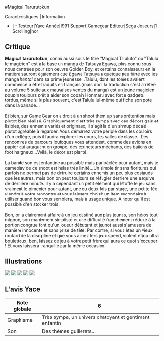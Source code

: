 #Magical Tarurutokun

Caractéristiques | Information
- | -
Testeur|Yace
Année|1991
Support|Gamegear
Editeur|Sega
Joueurs|1
Scrolling|hor

## Critique
<b>Magical tarurutokun</b>, connu aussi sous le titre "Magical Taluluto" ou "Talulu le magicien" est à la base un manga de Tatsuya Egawa, plus connu sous nous contrées pour son oeuvre Golden Boy, et certains connaisseurs en la matière sauront également que Egawa Tatsuya a quelque peu flirté avec les manga <i>hentai</i> dans sa prime jeunesse...Talulu, dont les tomes avaient commencé à être traduits en français (mais dont la traduction s'est arrêtée au volume 5 suite aux mauvaises ventes du manga) est un jeune magicien poupin toujours prêt à aider son copain Honmaru avec force gadgets tordus, même si le plus souvent, c'est Talulu lui-même qui fiche son pote dans la panade...<br/><br/>Et bien, sur Game Gear on a droit à un shoot them up sans prétention mais plutot bien réalisé. Graphiquement c'est très sympa avec des décors gais et lisibles, des ennemis variés et originaux, il s'agit là d'un shmup décalé plutot agréable à regarder. Vous démarrez votre périple dans les couloirs d'un collège, puis il faudra explorer les cours, les salles de classe...Des rencontres de parcours loufoques vous attendent, comme des avions en papier qui attaquent en groupe, des extincteurs méchants, des ballons de foot hargneux...Voilà, le décor est planté.<br/><br/>La bande son est enfantine au possible mais par bâclée pour autant, mais je gameplay de ce shoot est hélas très limité...Un simple tir sans fioritures qui parfois ne permet pas de détruire certains ennemis un peu plus costauds que les autres, mais bon on peut toujours se réfugier derrière une esquive de dernière minute. Il y a cependant un petit élément qui létoffe le jeu sans vraiment le pimenter pour autant, une ou deux fois par stage, une petite fée viendra à votre rencontre et vous laissera choisir un item secondaire à utiliser quand bon vous semblera, mais à usage unique. A noter qu'il est possible d'en stocker trois.<br/><br/>Bon, on a clairement affaire à un jeu destiné aux plus jeunes, son héros tout mignon, son maniement simpliste et une difficulté franchement réduite à la portion congrue font qu'un joueur débutant et jeunot aussi s'amusera de manière innocente et sans prise de tête. Par contre, si vous êtes un vieux routard de la discipline et que vous aimez lers jeux speed, violent et/ou ultra bouletteux, ben, laissez ce jeu à votre petit frère qui aura de quoi s'occuper ! Et vous laissera tranquille par la même occasion.

## Illustrations
![](http://www.shmup.com/images/thumbs/img_fiche_1_1341.png)
![](http://www.shmup.com/images/thumbs/img_fiche_2_1341.png)
![](http://www.shmup.com/images/thumbs/img_fiche_3_1341.png)
![](http://www.shmup.com/images/thumbs/img_fiche_4_1341.png)
![](http://www.shmup.com/images/thumbs/img_fiche_5_1341.png)

## L'avis Yace
Note globale|6
-|-
Graphisme|Très sympa, un univers chatoyant et gentiment enfantin
Son|Des thèmes guillerets...
